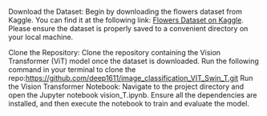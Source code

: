 Download the Dataset: Begin by downloading the flowers dataset from Kaggle. You can find it at the following link: [Flowers Dataset on Kaggle](https://www.kaggle.com/datasets/alsaniipe/flowers-dataset?resource=download). Please ensure the dataset is properly saved to a convenient directory on your local machine.

Clone the Repository: Clone the repository containing the Vision Transformer (ViT) model once the dataset is downloaded. Run the following command in your terminal to clone the repo:https://github.com/deep1611/image_classification_VIT_Swin_T.git
Run the Vision Transformer Notebook: Navigate to the project directory and open the Jupyter notebook vision_T.ipynb. Ensure all the dependencies are installed, and then execute the notebook to train and evaluate the model.
